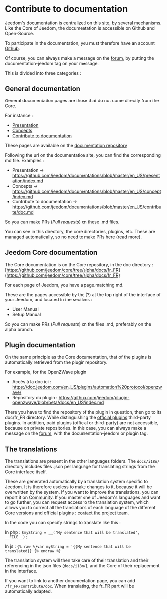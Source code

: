 # Contribute to documentation

Jeedom's documentation is centralized on this site, by several mechanisms. Like the Core of Jeedom, the documentation is accessible on Github and Open-Source.

To participate in the documentation, you must therefore have an account [Github](https://github.com/).

Of course, you can always make a message on the [forum](https://community.jeedom.com/), by putting the documentation-jeedom tag on your message.

This is divided into three categories :

## General documentation

General documentation pages are those that do not come directly from the Core.

For instance :

- [Presentation](https://doc.jeedom.com/en_US/presentation/)
- [Concepts](https://doc.jeedom.com/en_US/concept/)
- [Contribute to documentation](https://doc.jeedom.com/en_US/contribute/doc)

These pages are available on the [documentation repository](https://github.com/jeedom/documentations/tree/master/fr_FR)

Following the url on the documentation site, you can find the corresponding md file. Examples :

- Presentation -> https://github.com/jeedom/documentations/blob/master/en_US/presentation/index.md
- Concepts -> https://github.com/jeedom/documentations/blob/master/en_US/concept/index.md
- Contribute to documentation -> https://github.com/jeedom/documentations/blob/master/en_US/contribute/doc.md

So you can make PRs (*Pull requests*) on these .md files.

You can see in this directory, the core directories, plugins, etc. These are managed automatically, so no need to make PRs here (read more).


## Jeedom Core documentation

The Core documentation is on the Core repository, in the doc directory : [https://github.com/jeedom/core/tree/alpha/docs/fr_FR](https://github.com/jeedom/core/tree/alpha/docs/fr_FR)

For each page of Jeedom, you have a page.matching md.

These are the pages accessible by the (?) at the top right of the interface of your Jeedom, and located in the sections :

- User Manual
- Setup Manual

So you can make PRs (*Pull requests*) on the files .md, preferably on the alpha branch.


## Plugin documentation

On the same principle as the Core documentation, that of the plugins is automatically retrieved from the plugin repository.

For example, for the OpenZWave plugin

- Accès à la doc ici : https://doc.jeedom.com/en_US/plugins/automation%20protocol/openzwave/
- Repository du plugin : https://github.com/jeedom/plugin-openzwave/blob/beta/docs/en_US/index.md

There you have to find the repository of the plugin in question, then go to its doc/fr_FR directory. While distinguishing the [official plugins](https://github.com/jeedom) third-party plugins. In addition, paid plugins (official or third-party) are not accessible, because on private repositories. In this case, you can always make a message on the [forum](https://community.jeedom.com/), with the documentation-jeedom or plugin tag.


## The translations

The translations are present in the other languages folders. The `docs/i18n/` directory includes files .json per language for translating strings from the Core interface itself.

These are generated automatically by a translation system specific to Jeedom. It is therefore useless to make changes to it, because it will be overwritten by the system. If you want to improve the translations, you can report it on [Community](https://community.jeedom.com/). If you master one of Jeedom's languages and want to go further, you can request access to the translation system, which allows you to correct all the translations of each language of the different Core versions and official plugins : [contact the project team](mailto:contact@jeedom.com).

In the code you can specify strings to translate like this :

In php : `$myString = __('My sentence that will be translated', __FILE__);`

In js : ``{% raw %}var myString = '{{My sentence that will be translated}}'{% endraw %}``

The translation system will then take care of their translation and their referencing in the json files (`docs/i18n/`), and the Core of their replacement in the interface.

If you want to link to another documentation page, you can add `/fr_FR/contribute/doc`. When translating, the fr_FR part will be automatically adapted.


